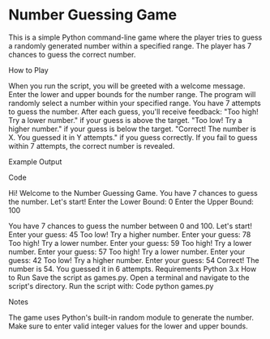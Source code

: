 # Number Guessing Game
This is a simple Python command-line game where the player tries to guess a randomly generated number 
within a specified range. The player has 7 chances to guess the correct number.

How to Play

When you run the script, you will be greeted with a welcome message.
Enter the lower and upper bounds for the number range.
The program will randomly select a number within your specified range.
You have 7 attempts to guess the number.
After each guess, you'll receive feedback:
"Too high! Try a lower number." if your guess is above the target.
"Too low! Try a higher number." if your guess is below the target.
"Correct! The number is X. You guessed it in Y attempts." if you guess correctly.
If you fail to guess within 7 attempts, the correct number is revealed.

Example Output

Code

Hi! Welcome to the Number Guessing Game.
You have 7 chances to guess the number. Let's start!
Enter the Lower Bound: 0
Enter the Upper Bound: 100

You have 7 chances to guess the number between 0 and 100. Let's start!
Enter your guess: 45
Too low! Try a higher number.
Enter your guess: 78
Too high! Try a lower number.
Enter your guess: 59
Too high! Try a lower number.
Enter your guess: 57
Too high! Try a lower number.
Enter your guess: 42
Too low! Try a higher number.
Enter your guess: 54
Correct! The number is 54. You guessed it in 6 attempts.
Requirements
Python 3.x
How to Run
Save the script as games.py.
Open a terminal and navigate to the script's directory.
Run the script with:
Code
python games.py

Notes

The game uses Python's built-in random module to generate the number.
Make sure to enter valid integer values for the lower and upper bounds.